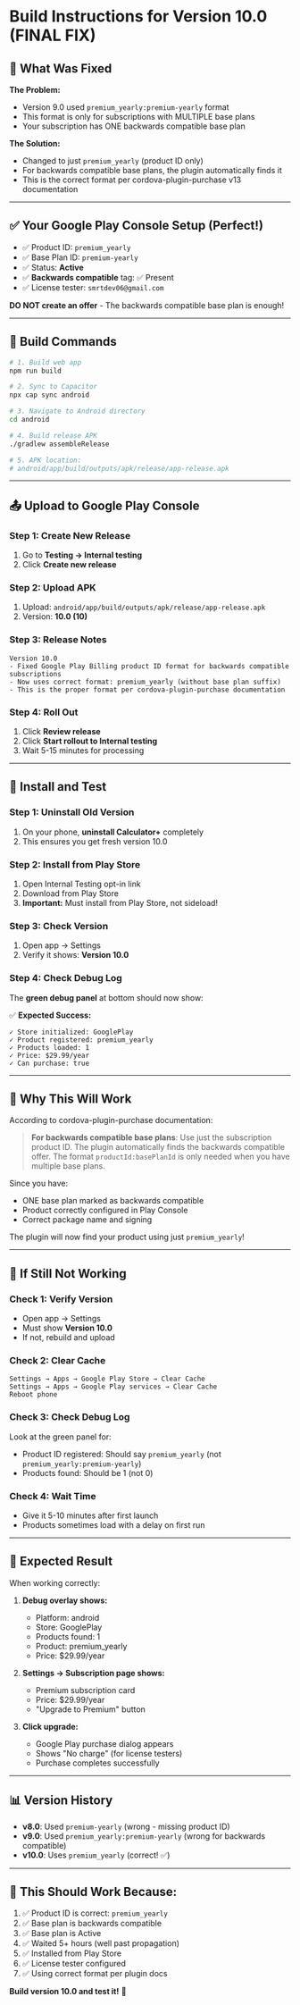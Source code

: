 # Build Instructions for Version 10.0 (FINAL FIX)

## 🎯 What Was Fixed

**The Problem:** 
- Version 9.0 used `premium_yearly:premium-yearly` format
- This format is only for subscriptions with MULTIPLE base plans
- Your subscription has ONE backwards compatible base plan

**The Solution:**
- Changed to just `premium_yearly` (product ID only)
- For backwards compatible base plans, the plugin automatically finds it
- This is the correct format per cordova-plugin-purchase v13 documentation

---

## ✅ Your Google Play Console Setup (Perfect!)

- ✅ Product ID: `premium_yearly`
- ✅ Base Plan ID: `premium-yearly`
- ✅ Status: **Active**
- ✅ **Backwards compatible** tag: ✅ Present
- ✅ License tester: `smrtdev06@gmail.com`

**DO NOT create an offer** - The backwards compatible base plan is enough!

---

## 🔨 Build Commands

```bash
# 1. Build web app
npm run build

# 2. Sync to Capacitor
npx cap sync android

# 3. Navigate to Android directory
cd android

# 4. Build release APK
./gradlew assembleRelease

# 5. APK location:
# android/app/build/outputs/apk/release/app-release.apk
```

---

## 📤 Upload to Google Play Console

### Step 1: Create New Release
1. Go to **Testing → Internal testing**
2. Click **Create new release**

### Step 2: Upload APK
1. Upload: `android/app/build/outputs/apk/release/app-release.apk`
2. Version: **10.0 (10)**

### Step 3: Release Notes
```
Version 10.0
- Fixed Google Play Billing product ID format for backwards compatible subscriptions
- Now uses correct format: premium_yearly (without base plan suffix)
- This is the proper format per cordova-plugin-purchase documentation
```

### Step 4: Roll Out
1. Click **Review release**
2. Click **Start rollout to Internal testing**
3. Wait 5-15 minutes for processing

---

## 📱 Install and Test

### Step 1: Uninstall Old Version
1. On your phone, **uninstall Calculator+** completely
2. This ensures you get fresh version 10.0

### Step 2: Install from Play Store
1. Open Internal Testing opt-in link
2. Download from Play Store
3. **Important:** Must install from Play Store, not sideload!

### Step 3: Check Version
1. Open app → Settings
2. Verify it shows: **Version 10.0**

### Step 4: Check Debug Log
The **green debug panel** at bottom should now show:

✅ **Expected Success:**
```
✓ Store initialized: GooglePlay
✓ Product registered: premium_yearly
✓ Products loaded: 1
✓ Price: $29.99/year
✓ Can purchase: true
```

---

## 🎯 Why This Will Work

According to cordova-plugin-purchase documentation:

> **For backwards compatible base plans**: Use just the subscription product ID. The plugin automatically finds the backwards compatible offer. The format `productId:basePlanId` is only needed when you have multiple base plans.

Since you have:
- ONE base plan marked as backwards compatible
- Product correctly configured in Play Console
- Correct package name and signing

The plugin will now find your product using just `premium_yearly`!

---

## 🐛 If Still Not Working

### Check 1: Verify Version
- Open app → Settings
- Must show **Version 10.0**
- If not, rebuild and upload

### Check 2: Clear Cache
```
Settings → Apps → Google Play Store → Clear Cache
Settings → Apps → Google Play services → Clear Cache
Reboot phone
```

### Check 3: Check Debug Log
Look at the green panel for:
- Product ID registered: Should say `premium_yearly` (not `premium_yearly:premium-yearly`)
- Products found: Should be 1 (not 0)

### Check 4: Wait Time
- Give it 5-10 minutes after first launch
- Products sometimes load with a delay on first run

---

## 🎉 Expected Result

When working correctly:

1. **Debug overlay shows:**
   - Platform: android
   - Store: GooglePlay
   - Products found: 1
   - Product: premium_yearly
   - Price: $29.99/year

2. **Settings → Subscription page shows:**
   - Premium subscription card
   - Price: $29.99/year
   - "Upgrade to Premium" button

3. **Click upgrade:**
   - Google Play purchase dialog appears
   - Shows "No charge" (for license testers)
   - Purchase completes successfully

---

## 📊 Version History

- **v8.0**: Used `premium-yearly` (wrong - missing product ID)
- **v9.0**: Used `premium_yearly:premium-yearly` (wrong for backwards compatible)
- **v10.0**: Uses `premium_yearly` (correct! ✅)

---

## 🚀 This Should Work Because:

1. ✅ Product ID is correct: `premium_yearly`
2. ✅ Base plan is backwards compatible
3. ✅ Base plan is Active
4. ✅ Waited 5+ hours (well past propagation)
5. ✅ Installed from Play Store
6. ✅ License tester configured
7. ✅ Using correct format per plugin docs

**Build version 10.0 and test it!** 🎯
